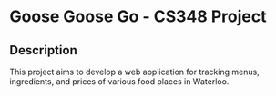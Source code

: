 # Goose Goose Go - CS348 Project

## Description
This project aims to develop a web application for tracking menus, ingredients, and prices of various food places in Waterloo.